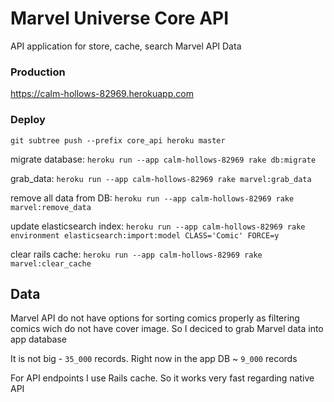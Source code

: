 # Marvel Universe Core API
API application for store, cache, search Marvel API Data

### Production
https://calm-hollows-82969.herokuapp.com

### Deploy
`git subtree push --prefix core_api heroku master`

migrate database: `heroku run --app calm-hollows-82969 rake db:migrate`

grab_data: `heroku run --app calm-hollows-82969 rake marvel:grab_data`

remove all data from DB: `heroku run --app calm-hollows-82969 rake marvel:remove_data`

update elasticsearch index: `heroku run --app calm-hollows-82969 rake environment elasticsearch:import:model CLASS='Comic' FORCE=y`

clear rails cache: `heroku run --app calm-hollows-82969 rake marvel:clear_cache`

## Data

Marvel API do not have options for sorting comics properly as filtering comics wich do not have cover image.
So I deciced to grab Marvel data into app database

It is not big - `35_000` records. Right now in the app DB ~ `9_000` records

For API endpoints I use Rails cache. So it works very fast regarding native API
